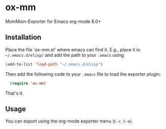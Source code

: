 # ox-mm

MoinMoin-Exporter for Emacs org-mode 8.0+

## Installation

Place the file 'ox-mm.el' where emacs can find it. E.g., place it in `~/.emacs.d/elisp/` and add the path to your `.emacs` using 
```lisp
(add-to-list 'load-path "~/.emacs.d/elisp")
```

Then add the following code to your `.emacs` file to load the exporter plugin:
```lisp
  (require 'ox-mm)
```

That's it. 

## Usage
You can export using the org-mode exporter menu (`C-c C-e`).

